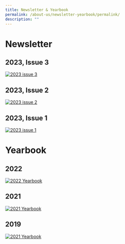 ```yaml
---
title: Newsletter & Yearbook
permalink: /about-us/newsletter-yearbook/permalink/
description: ""
---
```

Newsletter
========

2023, Issue 3
----

[![2023 issue 3](/images/the%20mayflower%20promise%20(issue%203,%202023)%20cover.png)](https://issuu.com/mayflowersec/docs/the_mayflower_promise_issue_3_2023_final?fr=xKAE9_zU1NQ)


2023, Issue 2
----

[![2023 issue 2](/images/tmp%20cover%20(full).png)](https://issuu.com/mayflowersec/docs/the_mayflower_promise_issue_2_2023_?fr=xKAE9_zU1NQ)


2023, Issue 1
----
[![2023 issue 1](/images/the%20mayflower%20promise%20(issue%201,%202023)%20cover.png)](https://issuu.com/mayflowersec/docs/the_mayflower_promise_issue_1_2023_?fr=sOGQyZjU4NTAzNjI)


Yearbook
========

2022
----
[![2022 Yearbook](/images/yearbook%202022.png)](https://issuu.com/mayflowersec/docs/mfss_eyrbk2022?fr=sNGQ3YzU4NTAzNjI)


2021
----
[![2021 Yearbook](/images/2021.jpg)](https://issuu.com/mayflowersec/docs/mayflower_sec_yearbook_2021?fr=sMWI4NDU4NTAzNjI)


2019
----
[![2021 Yearbook](/images/2019.jpg)](https://issuu.com/mayflowersec/docs/mayflower-yearbook_2019?fr=sM2E5ZjU4NTAzNjI)
